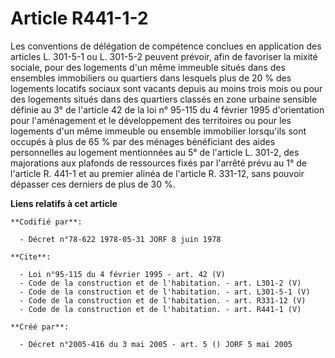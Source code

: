 # Article R441-1-2

Les conventions de délégation de compétence conclues en application des articles L. 301-5-1 ou L. 301-5-2 peuvent prévoir,
afin de favoriser la mixité sociale, pour des logements d'un même immeuble situés dans des ensembles immobiliers ou quartiers
dans lesquels plus de 20 % des logements locatifs sociaux sont vacants depuis au moins trois mois ou pour des logements
situés dans des quartiers classés en zone urbaine sensible définie au 3° de l'article 42 de la loi n° 95-115 du 4 février
1995 d'orientation pour l'aménagement et le développement des territoires ou pour les logements d'un même immeuble ou
ensemble immobilier lorsqu'ils sont occupés à plus de 65 % par des ménages bénéficiant des aides personnelles au logement
mentionnées au 5° de l'article L. 301-2, des majorations aux plafonds de ressources fixés par l'arrêté prévu au 1° de
l'article R. 441-1 et au premier alinéa de l'article R. 331-12, sans pouvoir dépasser ces derniers de plus de 30 %.

**Liens relatifs à cet article**

	**Codifié par**:

	  - Décret n°78-622 1978-05-31 JORF 8 juin 1978

	**Cite**:

	  - Loi n°95-115 du 4 février 1995 - art. 42 (V)
	  - Code de la construction et de l'habitation. - art. L301-2 (V)
	  - Code de la construction et de l'habitation. - art. L301-5-1 (V)
	  - Code de la construction et de l'habitation. - art. R331-12 (V)
	  - Code de la construction et de l'habitation. - art. R441-1 (V)

	**Créé par**:

	  - Décret n°2005-416 du 3 mai 2005 - art. 5 () JORF 5 mai 2005
